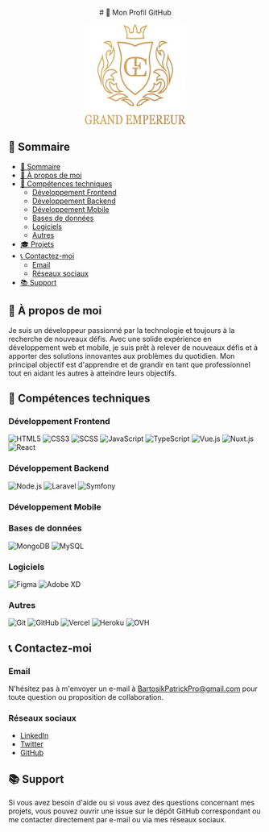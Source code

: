 <p align="center">
  # 🚀 Mon Profil GitHub
</p>

<p align="center">
  <img src="./img/logoGE-principal.svg" alt="Profil GitHub" width="200" height="200">
</p>

## 📝 Sommaire

- [📝 Sommaire](#-sommaire)
- [🧐 À propos de moi](#-à-propos-de-moi)
- [💼 Compétences techniques](#-compétences-techniques)
  - [Développement Frontend](#développement-frontend)
  - [Développement Backend](#développement-backend)
  - [Développement Mobile](#développement-mobile)
  - [Bases de données](#bases-de-données)
  - [Logiciels](#logiciels)
  - [Autres](#autres)
- [🎓 Projets](#-projets)
- [📞 Contactez-moi](#-contactez-moi)
  - [Email](#email)
  - [Réseaux sociaux](#réseaux-sociaux)
- [📚 Support](#-support)

## 🧐 À propos de moi

Je suis un développeur passionné par la technologie et toujours à la recherche de nouveaux défis. Avec une solide expérience en développement web et mobile, je suis prêt à relever de nouveaux défis et à apporter des solutions innovantes aux problèmes du quotidien. Mon principal objectif est d'apprendre et de grandir en tant que professionnel tout en aidant les autres à atteindre leurs objectifs.

## 💼 Compétences techniques

### Développement Frontend
![HTML5](https://img.shields.io/badge/-HTML5-E34F26?style=flat&logo=html5&logoColor=white) ![CSS3](https://img.shields.io/badge/-CSS3-1572B6?style=flat&logo=css3&logoColor=white) ![SCSS](https://img.shields.io/badge/-SCSS-CC6699?style=flat&logo=sass&logoColor=white) ![JavaScript](https://img.shields.io/badge/-JavaScript-F7DF1E?style=flat&logo=javascript&logoColor=black) ![TypeScript](https://img.shields.io/badge/-TypeScript-007ACC?style=flat&logo=typescript&logoColor=white) ![Vue.js](https://img.shields.io/badge/-Vue.js-4FC08D?style=flat&logo=vue.js&logoColor=white) ![Nuxt.js](https://img.shields.io/badge/-Nuxt.js-00C58E?style=flat&logo=nuxt.js&logoColor=white) ![React](https://img.shields.io/badge/-React-61DAFB?style=flat&logo=react&logoColor=black)

### Développement Backend
![Node.js](https://img.shields.io/badge/-Node.js-339933?style=flat&logo=node.js&logoColor=white) ![Laravel](https://img.shields.io/badge/-Laravel-FF2D20?style=flat&logo=laravel&logoColor=white) ![Symfony](https://img.shields.io/badge/-Symfony-000000?style=flat&logo=symfony&logoColor=white)

### Développement Mobile
<!-- Veuillez ajouter les compétences de développement mobile ici, si nécessaire. -->

### Bases de données
![MongoDB](https://img.shields.io/badge/-MongoDB-47A248?style=flat&logo=mongodb&logoColor=white) ![MySQL](https://img.shields.io/badge/-MySQL-4479A1?style=flat&logo=mysql&logoColor=white)

### Logiciels
![Figma](https://img.shields.io/badge/-Figma-F24E1E?style=flat&logo=figma&logoColor=white) ![Adobe XD](https://img.shields.io/badge/-Adobe_XD-FF26BE?style=flat&logo=adobe-xd&logoColor=white)

### Autres
![Git](https://img.shields.io/badge/-Git-F05032?style=flat&logo=git&logoColor=white) ![GitHub](https://img.shields.io/badge/-GitHub-181717?style=flat&logo=github&logoColor=white) ![Vercel](https://img.shields.io/badge/-Vercel-000000?style=flat&logo=vercel&logoColor=white) ![Heroku](https://img.shields.io/badge/-Heroku-430098?style=flat&logo=heroku&logoColor=white) ![OVH](https://img.shields.io/badge/-OVH-123F6D?style=flat&logo=ovh&logoColor=white)

## 📞 Contactez-moi

### Email
N'hésitez pas à m'envoyer un e-mail à [BartosikPatrickPro@gmail.com](mailto:BartosikPatrickPro@gmail.com) pour toute question ou proposition de collaboration.

### Réseaux sociaux
- [LinkedIn](https://www.linkedin.com/in/your-linkedin-profile)
- [Twitter](https://twitter.com/your-twitter-handle)
- [GitHub](https://github.com/your-github-username)

## 📚 Support
Si vous avez besoin d'aide ou si vous avez des questions concernant mes projets, vous pouvez ouvrir une issue sur le dépôt GitHub correspondant ou me contacter directement par e-mail ou via mes réseaux sociaux.
